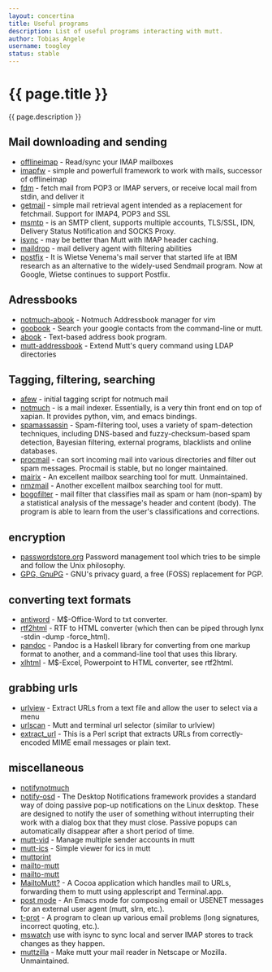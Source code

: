 ```yaml
---
layout: concertina
title: Useful programs
description: List of useful programs interacting with mutt.
author: Tobias Angele
username: toogley
status: stable
---
```

# {{ page.title }}

{{ page.description }}


## Mail downloading and sending

* [offlineimap](https://github.com/OfflineIMAP/offlineimap) - Read/sync your
  IMAP mailboxes
* [imapfw](https://github.com/OfflineIMAP/imapfw) - simple and powerfull
  framework to work with mails, successor of offlineimap
* [fdm](https://github.com/nicm/fdm) - fetch mail from POP3 or IMAP servers, or
  receive local mail from stdin, and deliver it
* [getmail](http://pyropus.ca/software/getmail/) - simple mail retrieval agent
  intended as a replacement for fetchmail. Support for IMAP4, POP3 and SSL
* [msmtp](http://msmtp.sourceforge.net/) - is an SMTP client, supports multiple
  accounts, TLS/SSL, IDN, Delivery Status Notification and SOCKS Proxy.
* [isync](http://isync.sourceforge.net/) - may be better than Mutt with IMAP
  header caching.
* [maildrop](http://www.courier-mta.org/maildrop/) - mail delivery agent with
  filtering abilities
* [postfix](http://www.postfix.org/) - It is Wietse Venema's mail server that
  started life at IBM research as an alternative to the widely-used Sendmail
  program. Now at Google, Wietse continues to support Postfix.

## Adressbooks

* [notmuch-abook](https://github.com/guyzmo/notmuch-abook) - Notmuch Addressbook
  manager for vim
* [goobook](https://pypi.python.org/pypi/goobook/1.9) - Search your google
  contacts from the command-line or mutt.
* [abook](http://abook.sourceforge.net/) - Text-based address book program.
* [mutt-addressbook](https://pypi.python.org/pypi/mutt-addressbook) - Extend Mutt's query command using LDAP directories

## Tagging, filtering, searching


* [afew](https://github.com/afewmail/afew) - initial tagging script for notmuch
  mail
* [notmuch](https://notmuchmail.org/) - is a mail indexer.
  Essentially, is a very thin front end on top of xapian. It provides python,
  vim, and emacs bindings.
* [spamassassin](https://spamassassin.apache.org/) - Spam-filtering tool, uses a
  variety of spam-detection techniques, including DNS-based and
  fuzzy-checksum-based spam detection, Bayesian filtering, external programs,
  blacklists and online databases.
* [procmail](https://wiki.archlinux.org/index.php/Procmail) - can sort incoming
  mail into various directories and filter out spam messages. Procmail is
  stable, but no longer maintained.
* [mairix](http://www.rpcurnow.force9.co.uk/mairix/) - An excellent mailbox
    searching tool for mutt. Unmaintained.
* [nmzmail](http://flpsed.org/nmzmail.html) - Another
    excellent mailbox searching tool for mutt.
* [bogofilter](http://bogofilter.sourceforge.net/) - mail filter that classifies
  mail as spam or ham (non-spam) by a statistical analysis of the message's
  header and content (body). The program is able to learn from the user's
  classifications and corrections.

## encryption

* [passwordstore.org](https://www.passwordstore.org/) Password management tool
  which tries to be simple and follow the Unix philosophy.
* [GPG, GnuPG](http://www.gnupg.org/) - GNU's privacy guard, a free (FOSS)
  replacement for PGP.


## converting text formats

* [antiword](http://www.winfield.demon.nl/) -  M$-Office-Word to txt converter.
* [rtf2html](http://www.wagner.pp.ru/~vitus/software/catdoc/) - RTF to HTML
  converter (which then can be piped through lynx -stdin -dump -force_html).
* [pandoc](http://pandoc.org/) - Pandoc is a Haskell library for converting from
  one markup format to another, and a command-line tool that uses this library.
* [xlhtml](http://chicago.sourceforge.net/xlhtml/) - M$-Excel, Powerpoint to
  HTML converter, see rtf2html.

## grabbing urls

* [urlview](https://github.com/sigpipe/urlview) - Extract URLs from a text file
  and allow the user to select via a menu
* [urlscan](https://github.com/firecat53/urlscan) - Mutt and terminal url
  selector (similar to urlview)
* [extract_url](http://www.memoryhole.net/~kyle/extract_url/) - This is a Perl 
  script that extracts URLs from correctly-encoded MIME email messages or plain 
  text. 

## miscellaneous

* [notifynotmuch](https://github.com/kspi/notifymuch)
* [notify-osd](https://launchpad.net/notify-osd) - The Desktop Notifications
  framework provides a standard way of doing passive pop-up notifications on the
  Linux desktop. These are designed to notify the user of something without
  interrupting their work with a dialog box that they must close. Passive popups
  can automatically disappear after a short period of time.
* [mutt-vid](https://github.com/protist/mutt-vid) - Manage multiple sender
  accounts in mutt
* [mutt-ics](https://github.com/dmedvinsky/mutt-ics) - Simple viewer for ics in
  mutt
* [muttprint](http://muttprint.sourceforge.net/)
* [mailto-mutt](https://dset0x.github.io/mailto-mutt.html)
* [mailto-mutt](https://github.com/pazz/scripts/blob/master/mailto-mutt)
* [MailtoMutt?](http://mailtomutt.sourceforge.net/) - A Cocoa application which
  handles mail to URLs, forwarding them to mutt using applescript and
  Terminal.app.
* [post mode](http://post-mode.sourceforge.net/) - An Emacs mode for composing
    email or USENET messages for an external user agent (mutt, slrn, etc.).
* [t-prot](http://www.escape.de/users/tolot/mutt/) - A program to clean up
    various email problems (long signatures, incorrect quoting, etc.).
* [mswatch](http://mswatch.sourceforge.net/) use with isync to sync local and
    server IMAP stores to track changes as they happen.
* [muttzilla](http://sourceforge.net/projects/muttzilla/) - Make mutt your mail
    reader in Netscape or Mozilla. Unmaintained.

